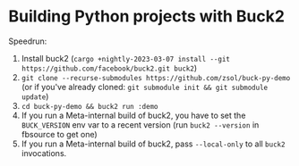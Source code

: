 # Building Python projects with Buck2

Speedrun:

1. Install buck2 (`cargo +nightly-2023-03-07 install --git https://github.com/facebook/buck2.git buck2`)
2. `git clone --recurse-submodules https://github.com/zsol/buck-py-demo` (or if you've already cloned: `git submodule init && git submodule update`)
3. `cd buck-py-demo && buck2 run :demo`
  1. If you run a Meta-internal build of buck2, you have to set the `BUCK_VERSION` env var to a recent version (run `buck2 --version` in fbsource to get one)
  2. If you run a Meta-internal build of buck2, pass `--local-only` to all `buck2` invocations.
